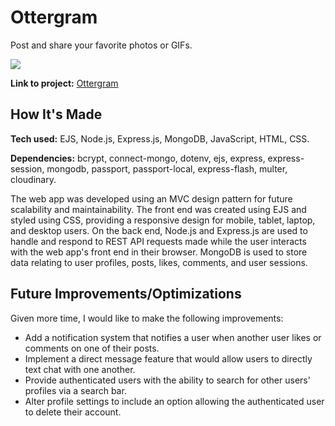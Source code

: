 # Ottergram

Post and share your favorite photos or GIFs.

![](GIF)

**Link to project:** [Ottergram](URL)

## How It's Made

**Tech used:** EJS, Node.js, Express.js, MongoDB, JavaScript, HTML, CSS.

**Dependencies:** bcrypt, connect-mongo, dotenv, ejs, express, express-session, mongodb, passport, passport-local, express-flash, multer, cloudinary.

The web app was developed using an MVC design pattern for future scalability and maintainability. The front end was created using EJS and styled using CSS, providing a responsive design for mobile, tablet, laptop, and desktop users. On the back end, Node.js and Express.js are used to handle and respond to REST API requests made while the user interacts with the web app's front end in their browser. MongoDB is used to store data relating to user profiles, posts, likes, comments, and user sessions.

## Future Improvements/Optimizations

Given more time, I would like to make the following improvements:
- Add a notification system that notifies a user when another user likes or comments on one of their posts.
- Implement a direct message feature that would allow users to directly text chat with one another.
- Provide authenticated users with the ability to search for other users' profiles via a search bar.
- Alter profile settings to include an option allowing the authenticated user to delete their account.
```
